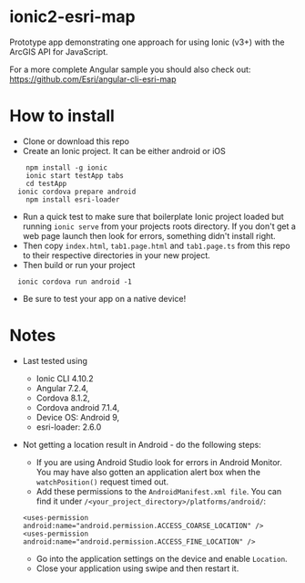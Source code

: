 # ionic2-esri-map

Prototype app demonstrating one approach for using Ionic (v3+) with the ArcGIS API for JavaScript.

For a more complete Angular sample you should also check out: https://github.com/Esri/angular-cli-esri-map

# How to install

* Clone or download this repo
* Create an Ionic project. It can be either android or iOS

```
	npm install -g ionic
	ionic start testApp tabs
	cd testApp
  ionic cordova prepare android
	npm install esri-loader
```

* Run a quick test to make sure that boilerplate Ionic project loaded but running `ionic serve` from your projects
roots directory. If you don't get a web page launch then look for errors, something didn't install right.
* Then copy `index.html`, `tab1.page.html` and `tab1.page.ts` from this repo to their respective directories in your new project.
* Then build or run your project
 
```
  ionic cordova run android -1
```

* Be sure to test your app on a native device!


# Notes
* Last tested using
  - Ionic CLI 4.10.2 
  - Angular 7.2.4, 
  - Cordova 8.1.2, 
  - Cordova android 7.1.4,
  - Device OS: Android 9,
  - esri-loader: 2.6.0 
* Not getting a location result in Android - do the following steps:
	* If you are using Android Studio look for errors in Android Monitor. You may have also gotten an application alert box when the `watchPosition()` request timed out.
	* Add these permissions to the `AndroidManifest.xml file`. You can find it under `/<your_project_directory>/platforms/android/`:

	```
    <uses-permission android:name="android.permission.ACCESS_COARSE_LOCATION" />
    <uses-permission android:name="android.permission.ACCESS_FINE_LOCATION" />
	```
	
	* Go into the application settings on the device and enable `Location`.
	* Close your application using swipe and then restart it.



